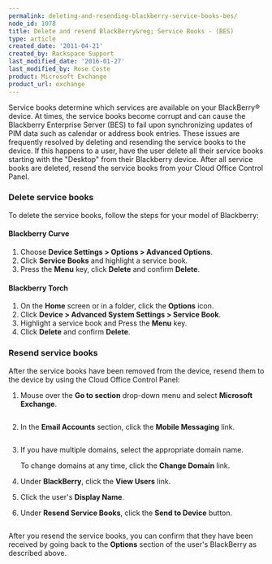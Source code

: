 ```yaml
---
permalink: deleting-and-resending-blackberry-service-books-bes/
node_id: 1078
title: Delete and resend BlackBerry&reg; Service Books - (BES)
type: article
created_date: '2011-04-21'
created_by: Rackspace Support
last_modified_date: '2016-01-27'
last_modified_by: Rose Coste
product: Microsoft Exchange
product_url: exchange
---
```


Service books determine which services are available on your BlackBerry&reg; device.  At
times, the service books become corrupt and can cause the Blackberry Enterprise Server (BES)
to fail upon synchronizing updates of PIM data such as calendar or address book entries.
These issues are frequently resolved by deleting and resending the service books to the
device. If this happens to a user, have the user delete all their service books starting
with the "Desktop" from their Blackberry device. After all service books are deleted, resend
the service books from your Cloud Office Control Panel.

### Delete service books

To delete the service books, follow the steps for your model of Blackberry:

#### Blackberry Curve

1. Choose **Device Settings > Options > Advanced Options**.
2. Click **Service Books** and highlight a service book.
3. Press the **Menu** key, click **Delete** and confirm **Delete**.

#### Blackberry Torch

1. On the **Home** screen or in a folder, click the **Options** icon.
2. Click **Device > Advanced System Settings > Service Book**.
3. Highlight a service book and Press the **Menu** key.
4. Click **Delete** and confirm **Delete**.

### Resend service books

After the service books have been removed from the device,
resend them to the device by using the Cloud Office Control Panel:

1. Mouse over the **Go to section** drop-down menu and select
   **Microsoft Exchange**.

   <img src="{% asset_path exchange/deleting-and-resending-blackberry-service-books-bes/eaDeleting&ResendingBBServiceBooks1.png %}" alt="" />

2. In the **Email Accounts** section, click the **Mobile Messaging** link.

   <img src="{% asset_path exchange/deleting-and-resending-blackberry-service-books-bes/eaDeleting&ResendingBBServiceBooks2.png %}" alt="" />

3. If you have multiple domains, select the appropriate domain name.

   To change domains at any time, click the **Change Domain** link.

4. Under **BlackBerry**, click the **View Users** link.

5. Click the user's **Display Name**.

6. Under **Resend Service Books**, click the **Send to Device** button.

   <img src="{% asset_path exchange/deleting-and-resending-blackberry-service-books-bes/eaDeleting&ResendingBBServiceBooks3.png %}" alt="" />

After you resend the service books, you can confirm that they have been received by going
back to the **Options** section of the user's BlackBerry as described above.
